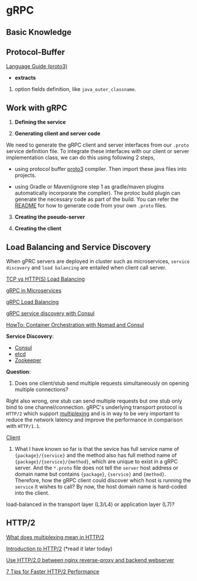 # gRPC

## Basic Knowledge


## Protocol-Buffer

[Language Guide (proto3)](https://developers.google.com/protocol-buffers/docs/proto3)

- **extracts**

1. option fields definition, like `java_outer_classname`.



## Work with gRPC


1. **Defining the service**


2. **Generating client and server code**

We need to generate the gRPC client and server interfaces from our `.proto` service definition file. To integrate these interfaces with our client or server implementation class, we can do this using following 2 steps,

- using protocol buffer [proto3](https://github.com/protocolbuffers/protobuf/releases) compiler. Then import these java files into projects.  

- using Gradle or Maven(ignore step 1 as gradle/maven plugins automatically incorporate the complier). The protoc build plugin can generate the necessary code as part of the build. You can refer the [README](https://github.com/grpc/grpc-java/blob/master/README.md) for how to generate code from your own `.proto` files. 


3. **Creating the pseudo-server**




2. **Creating the client**



## Load Balancing and Service Discovery

When gPRC servers are deployed in cluster such as microservices, `service discovery` and `load balancing` are entailed when client call server.

[TCP vs HTTP(S) Load Balancing](https://medium.com/martinomburajr/distributed-computing-tcp-vs-http-s-load-balancing-7b3e9efc6167)

[gRPC in Microservices](https://levelup.gitconnected.com/grpc-in-microservices-5887caef195)

[gRPC Load Balancing](https://grpc.io/blog/loadbalancing/)

[gRPC service discovery with Consul](https://developpaper.com/grpc-service-discovery-with-consul/)

[HowTo: Container Orchestration with Nomad and Consul](https://medium.com/@mykidong/howto-container-orchestration-with-nomad-and-consul-f99430abcc85)

**Service Discovery**:
- [Consul](https://learn.hashicorp.com/consul/)
- [etcd]()
- [Zookeeper]()




**Question**:

1. Does one client/stub send multiple requests simultaneously on opening multiple connections?

Right also wrong, one stub can send multiple requests but one stub only bind to one channel/connection. gRPC's underlying transport protocol is `HTTP/2` which support [multiplexing](https://developers.google.com/web/fundamentals/performance/http2/#request_and_response_multiplexing) and is in way to be very important to reduce the network latency and improve the performance in comparison with `HTTP/1.1`.

[](https://github.com/grpc/grpc-go/issues/85)

[Client](https://grpclib.readthedocs.io/en/latest/client.html)


1. What I have known so far is that the sevice has full service name of `{package}/{service}` and the method also has full method name of `{package}/{service}/{method}`, which are unique to exist in a gRPC server. And the `*.proto` file does not tell the `server` host address or domain name but contains `{package}`, `{service}` and `{method}`. Therefore, how the gRPC client could discover which host is running the `service` it wishes to call? By now, the host domain name is hard-coded into the client.


load-balanced in the transport layer (L3/L4) or application layer (L7)?


## HTTP/2

[What does multiplexing mean in HTTP/2](https://stackoverflow.com/questions/36517829/what-does-multiplexing-mean-in-http-2)

[Introduction to HTTP/2](https://developers.google.com/web/fundamentals/performance/http2/) (*read it later today)

[Use HTTP/2.0 between nginx reverse-proxy and backend webserver](https://serverfault.com/questions/765258/use-http-2-0-between-nginx-reverse-proxy-and-backend-webserver)

[7 Tips for Faster HTTP/2 Performance](https://www.nginx.com/blog/7-tips-for-faster-http2-performance/)
